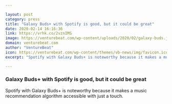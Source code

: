 ```yaml
---

layout: post
category: press
title: "Galaxy Buds+ with Spotify is good, but it could be great"
date: 2020-02-14 16:16:36
link: https://vrhk.co/2vznIMS
image: https://venturebeat.com/wp-content/uploads/2020/02/galaxy-buds.jpg?w=1200&strip=all
domain: venturebeat.com
author: "VentureBeat"
icon: https://venturebeat.com/wp-content/themes/vb-news/img/favicon.ico
excerpt: "Spotify with Galaxy Buds+ is noteworthy because it makes a music recommendation algorithm accessible with just a touch."

---
```


### Galaxy Buds+ with Spotify is good, but it could be great

Spotify with Galaxy Buds+ is noteworthy because it makes a music recommendation algorithm accessible with just a touch.
